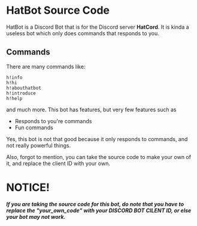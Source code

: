 # HatBot Source Code

HatBot is a Discord Bot that is for the Discord server **HatCord**. It is kinda a useless bot which only does commands that responds to you.

## Commands
There are many commands like:
```
h!info
h!hi
h!abouthatbot
h!introduce
h!help
```
and much more. This bot has features, but very few features such as
- Responds to you're commands
- Fun commands

Yes, this bot is not that good because it only responds to commands, and not really powerful things.

Also, forgot to mention, you can take the source code to make your own of it, and replace the client ID with your own.

# NOTICE!

**_If you are taking the source code for this bot, do note that you have to replace the "your_own_code" with your DISCORD BOT CILENT ID, or else your bot may not work._**
